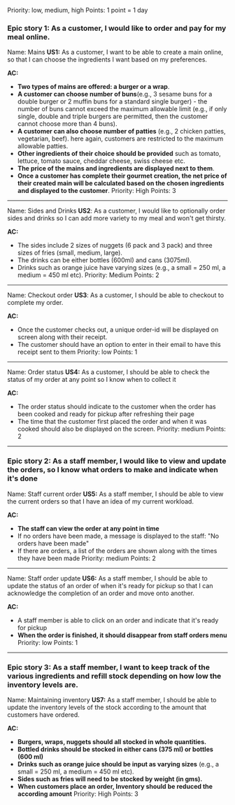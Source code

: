Priority: low, medium, high
Points: 1 point = 1 day

### **Epic story 1: As a customer, I would like to order and pay for my meal online.**

Name: Mains
**US1:** As a customer, I want to be able to create a main online, so that I can choose the ingredients I want based on my preferences.

**AC:**

* **Two types of mains are offered: a burger or a wrap**.
* **A customer can choose number of buns**(e.g., 3 sesame buns for a double burger or 2 muffin buns for a standard single burger) - the number of buns cannot exceed the maximum allowable limit (e.g., if only single, double and triple burgers are permitted, then the customer cannot choose more than 4 buns).
* **A customer can also choose number of patties** (e.g., 2 chicken patties, vegetarian, beef). here again, customers are restricted to the maximum allowable patties.
* **Other ingredients of their choice should be provided** such as tomato, lettuce, tomato sauce, cheddar cheese, swiss cheese etc.
* **The price of the mains and ingredients are displayed next to them**.
* **Once a customer has complete their gourmet creation, the net price of their created main will be calculated based on the chosen ingredients and displayed to the customer**.
Priority: High
Points: 3

-----
Name: Sides and Drinks
**US2**: As a customer, I would like to optionally order sides and drinks so I can add more variety to my meal and won't get thirsty.

**AC:**

* The sides include 2 sizes of nuggets (6 pack and 3 pack) and three sizes of fries (small, medium, large).
* The drinks can be either bottles (600ml) and cans (3075ml).
* Drinks such as orange juice have varying sizes (e.g., a small = 250 ml, a medium = 450 ml etc).
Priority: Medium
Points: 2

-----
Name: Checkout order
**US3**: As a customer, I should be able to checkout to complete my order.

**AC:**

*  Once the customer checks out, a unique order-id will be displayed on screen along with their receipt.
*  The customer should have an option to enter in their email to have this receipt sent to them
Priority: low
Points: 1

-----
Name: Order status
**US4:** As a customer, I should be able to check the status of my order at any point so I know when to collect it

**AC:**

*  The order status should indicate to the customer when the order has been cooked and ready for pickup after refreshing their page
*  The time that the customer first placed the order and when it was cooked should also be displayed on the screen.
Priority: medium
Points: 2

----
### **Epic story 2: As a staff member, I would like to view and update the orders, so I know what orders to make and indicate when it's done**

Name: Staff current order
**US5:** As a staff member, I should be able to view the current orders so that I have an idea of my current workload.

**AC:**

* **The staff can view the order at any point in time**
* If no orders have been made, a message is displayed to the staff: "No orders have been made"
* If there are orders, a list of the orders are shown along with the times they have been made
Priority: medium
Points: 2

----
Name: Staff order update
**US6:** As a staff member, I should be able to update the status of an order of when it's ready for pickup so that I can acknowledge the completion of an order and move onto another.

**AC:**

* A staff member is able to click on an order and indicate that it's ready for pickup
* **When the order is finished, it should disappear from staff orders menu**
Priority: low
Points: 1

----
### **Epic story 3: As a staff member, I want to keep track of the various ingredients and refill stock depending on how low the inventory levels are.**

Name: Maintaining inventory
**US7:** As a staff member, I should be able to update the inventory levels of the stock according to the amount that customers have ordered.

**AC:**
* **Burgers, wraps, nuggets should all stocked in whole quantities.**
* **Bottled drinks should be stocked in either cans (375 ml) or bottles (600 ml)**
* **Drinks such as orange juice should be input as varying sizes** (e.g., a small = 250 ml, a medium = 450 ml etc).
* **Sides such as fries will need to be stocked by weight (in gms).**
* **When customers place an order, Inventory should be reduced the according amount**
Priority: High
Points: 3
